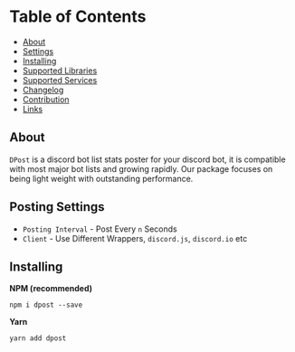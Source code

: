 # Table of Contents

- [About](#about)
- [Settings](#posting-settings)
- [Installing](#installing)
- [Supported Libraries](#supported-libraries)
- [Supported Services](#supported-services)
- [Changelog](#changelog)
- [Contribution](#contribution)
- [Links](#links)


## About

`DPost` is a discord bot list stats poster for your discord bot,
it is compatible with most major bot lists and growing rapidly.
Our package focuses on being light weight with outstanding performance.

## Posting Settings

* `Posting Interval` - Post Every `n` Seconds
* `Client` - Use Different Wrappers, `discord.js`, `discord.io` etc

## Installing

**NPM (recommended)**
```
npm i dpost --save
```

**Yarn**
```
yarn add dpost
```
